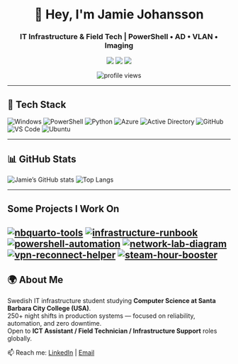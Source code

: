 <h1 align="center">👋 Hey, I'm Jamie Johansson</h1>
<h3 align="center">IT Infrastructure & Field Tech | PowerShell • AD • VLAN • Imaging</h3>

<p align="center">
  <a href="https://linkedin.com/in/jamie-j-b37566343"><img src="https://img.shields.io/badge/LinkedIn-0077B5?style=for-the-badge&logo=linkedin&logoColor=white"/></a>
  <a href="mailto:djaajamie@gmail.com"><img src="https://img.shields.io/badge/Email-D14836?style=for-the-badge&logo=gmail&logoColor=white"/></a>
  <a href="https://github.com/Jamiezoned"><img src="https://img.shields.io/badge/GitHub-100000?style=for-the-badge&logo=github&logoColor=white"/></a>
</p>

<p align="center">
  <img src="https://komarev.com/ghpvc/?username=Jamiezoned&label=👁️%20Visitors&color=blueviolet&style=flat" alt="profile views"/>
</p>

---

## 🧰 Tech Stack
![Windows](https://img.shields.io/badge/Windows-0078D6?style=for-the-badge&logo=windows&logoColor=white)
![PowerShell](https://img.shields.io/badge/PowerShell-5391FE?style=for-the-badge&logo=powershell&logoColor=white)
![Python](https://img.shields.io/badge/Python-3776AB?style=for-the-badge&logo=python&logoColor=white)
![Azure](https://img.shields.io/badge/Azure-0089D6?style=for-the-badge&logo=microsoftazure&logoColor=white)
![Active Directory](https://img.shields.io/badge/Active%20Directory-003366?style=for-the-badge&logo=windows&logoColor=white)
![GitHub](https://img.shields.io/badge/GitHub-181717?style=for-the-badge&logo=github&logoColor=white)
![VS Code](https://img.shields.io/badge/VS%20Code-007ACC?style=for-the-badge&logo=visualstudiocode&logoColor=white)
![Ubuntu](https://img.shields.io/badge/Ubuntu-E95420?style=for-the-badge&logo=ubuntu&logoColor=white)

---

## 📊 GitHub Stats
![Jamie’s GitHub stats](https://github-readme-stats.vercel.app/api?username=Jamiezoned&show_icons=true&theme=tokyonight&hide_border=true)
![Top Langs](https://github-readme-stats.vercel.app/api/top-langs/?username=Jamiezoned&layout=compact&theme=tokyonight&hide_border=true)

---
## Some Projects I Work On

[![nbquarto-tools](https://github-readme-stats.vercel.app/api/pin/?username=Jamiezoned&repo=nbquarto-tools&theme=tokyonight&hide_border=true)](https://github.com/Jamiezoned/nbquarto-tools)
[![infrastructure-runbook](https://github-readme-stats.vercel.app/api/pin/?username=Jamiezoned&repo=infrastructure-runbook&theme=tokyonight&hide_border=true)](https://github.com/Jamiezoned/infrastructure-runbook)
[![powershell-automation](https://github-readme-stats.vercel.app/api/pin/?username=Jamiezoned&repo=powershell-automation&theme=tokyonight&hide_border=true)](https://github.com/Jamiezoned/powershell-automation)
[![network-lab-diagram](https://github-readme-stats.vercel.app/api/pin/?username=Jamiezoned&repo=network-lab-diagram&theme=tokyonight&hide_border=true)](https://github.com/Jamiezoned/network-lab-diagram)
[![vpn-reconnect-helper](https://github-readme-stats.vercel.app/api/pin/?username=Jamiezoned&repo=vpn-reconnect-helper&theme=tokyonight&hide_border=true)](https://github.com/Jamiezoned/vpn-reconnect-helper)
[![steam-hour-booster](https://github-readme-stats.vercel.app/api/pin/?username=Jamiezoned&repo=steam-hour-booster&theme=tokyonight&hide_border=true)](https://github.com/Jamiezoned/steam-hour-booster)
---

## 🌍 About Me
Swedish IT infrastructure student studying **Computer Science at Santa Barbara City College (USA)**.  
250+ night shifts in production systems — focused on reliability, automation, and zero downtime.  
Open to **ICT Assistant / Field Technician / Infrastructure Support** roles globally.  

📫 Reach me: [LinkedIn](https://linkedin.com/in/jamie-j-b37566343) | [Email](mailto:djaajamie@gmail.com)
